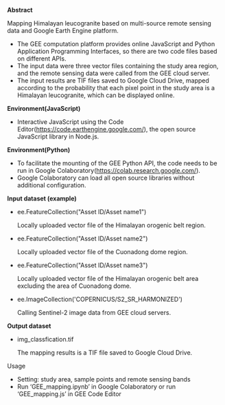 **Abstract**

Mapping Himalayan leucogranite based on multi-source remote sensing data and Google Earth Engine platform.

-   The GEE computation platform provides online JavaScript and Python Application Programming Interfaces, so there are two code files based on different APIs.
-   The input data were three vector files containing the study area region, and the remote sensing data were called from the GEE cloud server.
-   The input results are TIF files saved to Google Cloud Drive, mapped according to the probability that each pixel point in the study area is a Himalayan leucogranite, which can be displayed online.

**Environment(JavaScript)**

-   Interactive JavaScript using the Code Editor(https://code.earthengine.google.com/), the open source JavaScript library in Node.js.

**Environment(Python)**

-   To facilitate the mounting of the GEE Python API, the code needs to be run in Google Colaboratory(https://colab.research.google.com/).
-   Google Colaboratory can load all open source libraries without additional configuration.

**Input dataset (example)**

-   ee.FeatureCollection("Asset ID/Asset name1")

    Locally uploaded vector file of the Himalayan orogenic belt region.

-   ee.FeatureCollection("Asset ID/Asset name2")

    Locally uploaded vector file of the Cuonadong dome region.

-   ee.FeatureCollection("Asset ID/Asset name3")

    Locally uploaded vector file of the Himalayan orogenic belt area excluding the area of Cuonadong dome.

-   ee.ImageCollection('COPERNICUS/S2_SR_HARMONIZED')

    Calling Sentinel-2 image data from GEE cloud servers.


**Output dataset**

-   img_classfication.tif

    The mapping results is a TIF file saved to Google Cloud Drive.


Usage

-   Setting: study area, sample points and remote sensing bands
-   Run ‘GEE_mapping.ipynb’ in Google Colaboratory or run ‘GEE_mapping.js’ in GEE Code Editor

